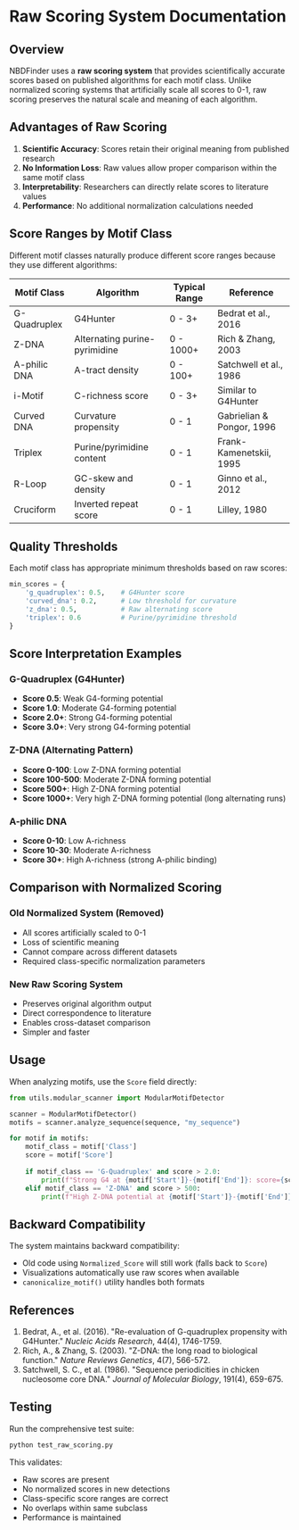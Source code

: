 # Raw Scoring System Documentation

## Overview

NBDFinder uses a **raw scoring system** that provides scientifically accurate scores based on published algorithms for each motif class. Unlike normalized scoring systems that artificially scale all scores to 0-1, raw scoring preserves the natural scale and meaning of each algorithm.

## Advantages of Raw Scoring

1. **Scientific Accuracy**: Scores retain their original meaning from published research
2. **No Information Loss**: Raw values allow proper comparison within the same motif class
3. **Interpretability**: Researchers can directly relate scores to literature values
4. **Performance**: No additional normalization calculations needed

## Score Ranges by Motif Class

Different motif classes naturally produce different score ranges because they use different algorithms:

| Motif Class | Algorithm | Typical Range | Reference |
|-------------|-----------|---------------|-----------|
| G-Quadruplex | G4Hunter | 0 - 3+ | Bedrat et al., 2016 |
| Z-DNA | Alternating purine-pyrimidine | 0 - 1000+ | Rich & Zhang, 2003 |
| A-philic DNA | A-tract density | 0 - 100+ | Satchwell et al., 1986 |
| i-Motif | C-richness score | 0 - 3+ | Similar to G4Hunter |
| Curved DNA | Curvature propensity | 0 - 1 | Gabrielian & Pongor, 1996 |
| Triplex | Purine/pyrimidine content | 0 - 1 | Frank-Kamenetskii, 1995 |
| R-Loop | GC-skew and density | 0 - 1 | Ginno et al., 2012 |
| Cruciform | Inverted repeat score | 0 - 1 | Lilley, 1980 |

## Quality Thresholds

Each motif class has appropriate minimum thresholds based on raw scores:

```python
min_scores = {
    'g_quadruplex': 0.5,    # G4Hunter score
    'curved_dna': 0.2,      # Low threshold for curvature
    'z_dna': 0.5,           # Raw alternating score
    'triplex': 0.6          # Purine/pyrimidine threshold
}
```

## Score Interpretation Examples

### G-Quadruplex (G4Hunter)
- **Score 0.5**: Weak G4-forming potential
- **Score 1.0**: Moderate G4-forming potential
- **Score 2.0+**: Strong G4-forming potential
- **Score 3.0+**: Very strong G4-forming potential

### Z-DNA (Alternating Pattern)
- **Score 0-100**: Low Z-DNA forming potential
- **Score 100-500**: Moderate Z-DNA forming potential
- **Score 500+**: High Z-DNA forming potential
- **Score 1000+**: Very high Z-DNA forming potential (long alternating runs)

### A-philic DNA
- **Score 0-10**: Low A-richness
- **Score 10-30**: Moderate A-richness
- **Score 30+**: High A-richness (strong A-philic binding)

## Comparison with Normalized Scoring

### Old Normalized System (Removed)
- All scores artificially scaled to 0-1
- Loss of scientific meaning
- Cannot compare across different datasets
- Required class-specific normalization parameters

### New Raw Scoring System
- Preserves original algorithm output
- Direct correspondence to literature
- Enables cross-dataset comparison
- Simpler and faster

## Usage

When analyzing motifs, use the `Score` field directly:

```python
from utils.modular_scanner import ModularMotifDetector

scanner = ModularMotifDetector()
motifs = scanner.analyze_sequence(sequence, "my_sequence")

for motif in motifs:
    motif_class = motif['Class']
    score = motif['Score']
    
    if motif_class == 'G-Quadruplex' and score > 2.0:
        print(f"Strong G4 at {motif['Start']}-{motif['End']}: score={score:.3f}")
    elif motif_class == 'Z-DNA' and score > 500:
        print(f"High Z-DNA potential at {motif['Start']}-{motif['End']}: score={score:.0f}")
```

## Backward Compatibility

The system maintains backward compatibility:
- Old code using `Normalized_Score` will still work (falls back to `Score`)
- Visualizations automatically use raw scores when available
- `canonicalize_motif()` utility handles both formats

## References

1. Bedrat, A., et al. (2016). "Re-evaluation of G-quadruplex propensity with G4Hunter." *Nucleic Acids Research*, 44(4), 1746-1759.
2. Rich, A., & Zhang, S. (2003). "Z-DNA: the long road to biological function." *Nature Reviews Genetics*, 4(7), 566-572.
3. Satchwell, S. C., et al. (1986). "Sequence periodicities in chicken nucleosome core DNA." *Journal of Molecular Biology*, 191(4), 659-675.

## Testing

Run the comprehensive test suite:

```bash
python test_raw_scoring.py
```

This validates:
- Raw scores are present
- No normalized scores in new detections
- Class-specific score ranges are correct
- No overlaps within same subclass
- Performance is maintained
